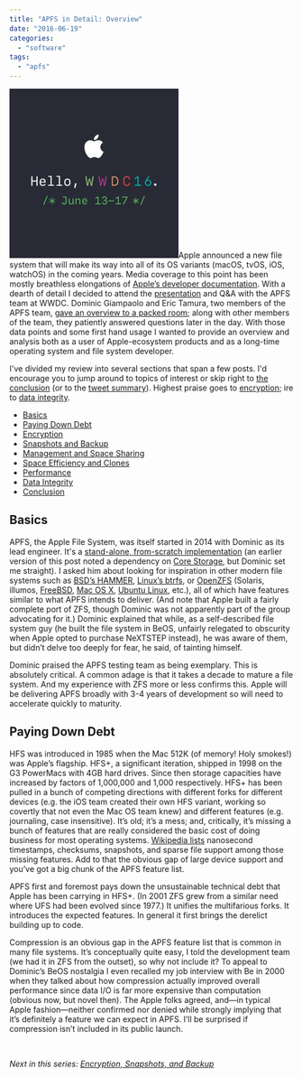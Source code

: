 ```yaml
---
title: "APFS in Detail: Overview"
date: "2016-06-19"
categories: 
  - "software"
tags: 
  - "apfs"
---
```


[![](images/wwdc16-og-300x300.jpg "wwdc16-og")](http://ahl.dtrace.org/wp-content/uploads/2016/06/wwdc16-og.jpg)Apple announced a new file system that will make its way into all of its OS variants (macOS, tvOS, iOS, watchOS) in the coming years. Media coverage to this point has been mostly breathless elongations of [Apple’s developer documentation](https://developer.apple.com/library/prerelease/content/documentation/FileManagement/Conceptual/APFS_Guide/Introduction/Introduction.html#//apple_ref/doc/uid/TP40016999-CH1-DontLinkElementID_27). With a dearth of detail I decided to attend the [presentation](http://devstreaming.apple.com/videos/wwdc/2016/701q0pnn0ietcautcrv/701/701_introducing_apple_file_system.pdf) and Q&A with the APFS team at WWDC. Dominic Giampaolo and Eric Tamura, two members of the APFS team, [gave an overview to a packed room](https://developer.apple.com/videos/play/wwdc2016/701/); along with other members of the team, they patiently answered questions later in the day. With those data points and some first hand usage I wanted to provide an overview and analysis both as a user of Apple-ecosystem products and as a long-time operating system and file system developer.

I've divided my review into several sections that span a few posts. I'd encourage you to jump around to topics of interest or skip right to [the conclusion](http://dtrace.org/blogs/ahl/2016/06/19/apfs-part6/#apfs-conclusion) (or to the [tweet summary](https://twitter.com/ahl/status/743923994466758657)). Highest praise goes to [encryption](http://dtrace.org/blogs/ahl/2016/06/19/apfs-part2/#apfs-encryption); ire to [data integrity](http://dtrace.org/blogs/ahl/2016/06/19/apfs-part5/#apfs-data).

- [Basics](#apfs-basics)
- [Paying Down Debt](#apfs-debt)
- [Encryption](http://dtrace.org/blogs/ahl/2016/06/19/apfs-part2/#apfs-encryption)
- [Snapshots and Backup](http://dtrace.org/blogs/ahl/2016/06/19/apfs-part2/#apfs-snapshots)
- [Management and Space Sharing](http://dtrace.org/blogs/ahl/2016/06/19/apfs-part2/#apfs-management)
- [Space Efficiency and Clones](http://dtrace.org/blogs/ahl/2016/06/19/apfs-part3/#apfs-clones)
- [Performance](http://dtrace.org/blogs/ahl/2016/06/19/apfs-part4/#apfs-performance)
- [Data Integrity](http://dtrace.org/blogs/ahl/2016/06/19/apfs-part5/#apfs-data)
- [Conclusion](http://dtrace.org/blogs/ahl/2016/06/19/apfs-part6/#apfs-conclusion)

## Basics

APFS, the Apple File System, was itself started in 2014 with Dominic as its lead engineer. It's a [stand-alone, from-scratch implementation](http://dtrace.org/blogs/ahl/2016/06/19/apfs-part1/#comment-55954) (an earlier version of this post noted a dependency on [Core Storage](https://en.wikipedia.org/wiki/Core_Storage), but Dominic set me straight). I asked him about looking for inspiration in other modern file systems such as [BSD’s HAMMER](https://www.dragonflybsd.org/hammer/), [Linux’s btrfs](https://btrfs.wiki.kernel.org/index.php/Main_Page), or [OpenZFS](http://open-zfs.org/wiki/Main_Page) (Solaris, illumos, [FreeBSD](https://www.freebsd.org/doc/handbook/zfs.html), [Mac OS X](https://openzfsonosx.org), [Ubuntu Linux](https://insights.ubuntu.com/2016/02/16/zfs-is-the-fs-for-containers-in-ubuntu-16-04/), etc.), all of which have features similar to what APFS intends to deliver. (And note that Apple built a fairly complete port of ZFS, though Dominic was not apparently part of the group advocating for it.) Dominic explained that while, as a self-described file system guy (he built the file system in BeOS, unfairly relegated to obscurity when Apple opted to purchase NeXTSTEP instead), he was aware of them, but didn’t delve too deeply for fear, he said, of tainting himself.

Dominic praised the APFS testing team as being exemplary. This is absolutely critical. A common adage is that it takes a decade to mature a file system. And my experience with ZFS more or less confirms this. Apple will be delivering APFS broadly with 3-4 years of development so will need to accelerate quickly to maturity.

## Paying Down Debt

HFS was introduced in 1985 when the Mac 512K (of memory! Holy smokes!) was Apple’s flagship. HFS+, a significant iteration, shipped in 1998 on the G3 PowerMacs with 4GB hard drives. Since then storage capacities have increased by factors of 1,000,000 and 1,000 respectively. HFS+ has been pulled in a bunch of competing directions with different forks for different devices (e.g. the iOS team created their own HFS variant, working so covertly that not even the Mac OS team knew) and different features (e.g. journaling, case insensitive). It’s old; it’s a mess; and, critically, it’s missing a bunch of features that are really considered the basic cost of doing business for most operating systems. [Wikipedia lists](https://en.wikipedia.org/wiki/HFS_Plus#Limitations) nanosecond timestamps, checksums, snapshots, and sparse file support among those missing features. Add to that the obvious gap of large device support and you’ve got a big chunk of the APFS feature list.

APFS first and foremost pays down the unsustainable technical debt that Apple has been carrying in HFS+. (In 2001 ZFS grew from a similar need where UFS had been evolved since 1977.) It unifies the multifarious forks. It introduces the expected features. In general it first brings the derelict building up to code.

Compression is an obvious gap in the APFS feature list that is common in many file systems. It’s conceptually quite easy, I told the development team (we had it in ZFS from the outset), so why not include it? To appeal to Dominic’s BeOS nostalgia I even recalled my job interview with Be in 2000 when they talked about how compression actually improved overall performance since data I/O is far more expensive than computation (obvious now, but novel then). The Apple folks agreed, and—in typical Apple fashion—neither confirmed nor denied while strongly implying that it’s definitely a feature we can expect in APFS. I’ll be surprised if compression isn’t included in its public launch.

 

_Next in this series: [Encryption, Snapshots, and Backup](http://dtrace.org/blogs/ahl/2016/06/19/apfs-part2/)_
